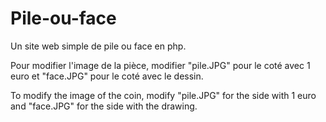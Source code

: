 # Pile-ou-face
Un site web simple de pile ou face en php.

Pour modifier l'image de la pièce, modifier "pile.JPG" pour le coté avec 1 euro et "face.JPG" pour le coté avec le dessin.

To modify the image of the coin, modify "pile.JPG" for the side with 1 euro and "face.JPG" for the side with the drawing.
